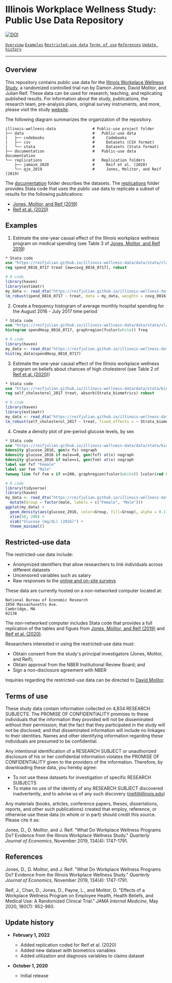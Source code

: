 # Illinois Workplace Wellness Study: Public Use Data Repository

[![DOI](https://zenodo.org/badge/DOI/10.5281/zenodo.4064860.svg)](http://dx.doi.org/10.5281/zenodo.4064860)

[`Overview`](#overview) [`Examples`](#examples) [`Restricted-use data`](#restricted-use-data) [`Terms of use`](#terms-of-use) [`References`](#references) [`Update history`](#update-history) 

-----------

## Overview 

This repository contains public use data for the [Illinois Workplace Wellness Study](https://www.nber.org/workplacewellness/), a randomized controlled trial run by Damon Jones, David Molitor, and Julian Reif. These data can be used for research, teaching, and replicating published results. For information about the study, publications, the research team, pre-analysis plans, original survey instruments, and more, please visit the study [website](https://www.nber.org/workplacewellness/).

The following diagram summarizes the organization of the repository.
```
illinois-wellness-data                # Public-use project folder
├── data                              #   Public-use data
|   ├── codebooks                     #     Codebooks
|   ├── csv                           #     Datasets (CSV format)
|   └── stata                         #     Datasets (Stata format)
├── documentation                     #   Public-use data documentation
└── replications                      #   Replication folders
    ├── jamaim_2020                   #     Reif et al. (2020)
    └── qje_2019                      #     Jones, Molitor, and Reif (2019)
```

The [documentation](/documentation/README.md) folder describes the datasets. The [replications](/replications/README.md) folder provides Stata code that uses the public use data to replicate a subset of results for the following publications:
  - [Jones, Molitor, and Reif (2019)](https://academic.oup.com/qje/article/134/4/1747/5550759)
  - [Reif et al. (2020)](https://jamanetwork.com/journals/jamainternalmedicine/article-abstract/2765690?guestAccessKey=e5e8e875-c27f-44c4-a5b1-bea7ea27af57)

## Examples

1. Estimate the one-year causal effect of the Illinois workplace wellness program on medical spending (see Table 3 of [Jones, Molitor, and Reif 2019](https://academic.oup.com/qje/article/134/4/1747/5550759))

```stata
* Stata code
use "https://reifjulian.github.io/illinois-wellness-data/data/stata/claims.dta", clear
reg spend_0816_0717 treat [aw=covg_0816_0717], robust
```

```R
# R code
library(haven)
library(estimatr)
my_data <- read_dta("https://reifjulian.github.io/illinois-wellness-data/data/stata/claims.dta")
lm_robust(spend_0816_0717 ~ treat, data = my_data, weights = covg_0816_0717, se_type = "HC1")
```

2. Create a frequency histogram of average monthly hospital spending for the August 2016 - July 2017 time period

```stata
* Stata code
use "https://reifjulian.github.io/illinois-wellness-data/data/stata/claims.dta", clear
histogram spendHosp_0816_0717, graphregion(fcolor(white)) freq
```

```R
# R code
library(haven)
my_data <- read_dta("https://reifjulian.github.io/illinois-wellness-data/data/stata/claims.dta")
hist(my_data$spendHosp_0816_0717)
```

3. Estimate the one-year causal effect of the Illinois workplace wellness program on beliefs about chances of high cholesterol (see Table 2 of [Reif et al. (2020)](https://jamanetwork.com/journals/jamainternalmedicine/article-abstract/2765690?guestAccessKey=e5e8e875-c27f-44c4-a5b1-bea7ea27af57))

```stata
* Stata code
use "https://reifjulian.github.io/illinois-wellness-data/data/stata/biometrics.dta", clear
reg self_cholesterol_2017 treat, absorb(Strata_biometrics) robust
```

```R
# R code
library(haven)
library(estimatr)
my_data <- read_dta("https://reifjulian.github.io/illinois-wellness-data/data/stata/biometrics.dta")
lm_robust(self_cholesterol_2017 ~ treat, fixed_effects = ~ Strata_biometrics, data = my_data, se_type = "HC1")
```


4. Create a density plot of pre-period glucose levels, by sex

```stata
* Stata code
use "https://reifjulian.github.io/illinois-wellness-data/data/stata/biometrics.dta", clear
kdensity glucose_2016, gen(x fx) nograph
kdensity glucose_2016 if male==0, gen(fxf) at(x) nograph
kdensity glucose_2016 if male==1, gen(fxm) at(x) nograph
label var fxf "Female"
label var fxm "Male"
twoway line fxf fxm x if x<200, graphregion(fcolor(white)) lcolor(red blue)
```

```R
# R code
library(tidyverse)
library(haven)
my_data <- read_dta("https://reifjulian.github.io/illinois-wellness-data/data/stata/biometrics.dta") %>% 
  mutate(Group = factor(male, labels = c("Female", "Male")))
ggplot(my_data) + 
  geom_density(aes(glucose_2016, color=Group, fill=Group), alpha = 0.1) +
  xlim(50, 200) + 
  xlab("Glucose (mg/dL) (2016)") +
  theme_minimal()
```


## Restricted-use data

The restricted-use data include:
  - Anonymized identifiers that allow researchers to link individuals across different datasets
  - Uncensored variables such as salary
  - Raw responses to the [online and on-site surveys](https://www.nber.org/workplacewellness/downloads/)

These data are currently hosted on a non-networked computer located at:

	National Bureau of Economic Research
	1050 Massachusetts Ave.
	Cambridge, MA 
	02138

The non-networked computer includes Stata code that provides a full replication of the tables and figues from [Jones, Molitor, and Reif (2019)](https://academic.oup.com/qje/article/134/4/1747/5550759) and [Reif et al. (2020)](https://jamanetwork.com/journals/jamainternalmedicine/article-abstract/2765690?guestAccessKey=e5e8e875-c27f-44c4-a5b1-bea7ea27af57).

Researchers interested in using the restricted-use data must:
  - Obtain consent from the study's principal investigators (Jones, Molitor, and Reif);
  - Obtain approval from the NBER Institutional Review Board; and
  - Sign a non-disclosure agreement with NBER

Inquiries regarding the restricted-use data can be directed to [David Molitor](mailto:dmolitor@illinois.edu).

## Terms of use

These study data contain information collected on 4,834 RESEARCH SUBJECTS. The PROMISE OF CONFIDENTIALITY promises to these individuals that the information they provided will not be disseminated without their permission; that the fact that they participated in the study will not be disclosed; and that disseminated information will include no linkages to their identities. Names and other identifying information regarding these individuals are presumed to be confidential.

Any intentional identification of a RESEARCH SUBJECT or unauthorized disclosure of his or her confidential information violates the PROMISE OF CONFIDENTIALITY given to the providers of the information. Therefore, by downloading these data, you hereby agree:

  - To not use these datasets for investigation of specific RESEARCH SUBJECTS
  - To make no use of the identity of any RESEARCH SUBJECT discovered inadvertently, and to advise us of any such discovery (jreif@illinois.edu)

Any materials (books, articles, conference papers, theses, dissertations, reports, and other such publications) created that employ, reference, or otherwise use these data (in whole or in part) should credit this source. Please cite it as:

Jones, D., D. Molitor, and J. Reif. "What Do Workplace Wellness Programs Do? Evidence from the Illinois Workplace Wellness Study." *Quarterly Journal of Economics*, November 2019, 134(4): 1747-1791.

## References

Jones, D., D. Molitor, and J. Reif. "What Do Workplace Wellness Programs Do? Evidence from the Illinois Workplace Wellness Study." *Quarterly Journal of Economics*, November 2019, 134(4): 1747-1791.

Reif, J., Chan, D., Jones, D., Payne, L., and Molitor, D. "Effects of a Workplace Wellness Program on Employee Health, Health Beliefs, and Medical Use: A Randomized Clinical Trial." *JAMA Internal Medicine*, May 2020, 180(7): 952-960.

## Update history

* **February 1, 2022**
  - Added replication coded for Reif et al. (2020)
  - Added new dataset with biometrics variables
  - Added utilization and diagnosis variables to claims dataset

* **October 1, 2020**
  - Initial release
